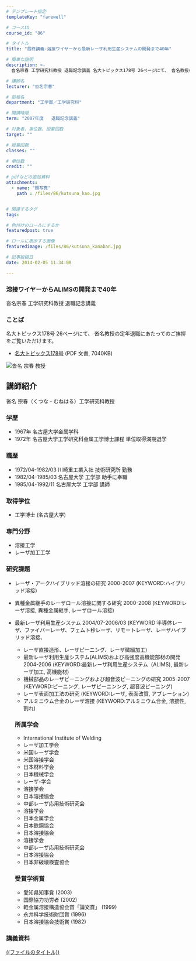 ```yaml
---
# テンプレート指定
templateKey: "farewell"

# コースID
course_id: "86"

# タイトル
title: "最終講義-溶接ワイヤーから最新レーザ利用生産システムの開発まで40年"

# 簡単な説明
description: >-
  沓名宗春 工学研究科教授 退職記念講義 名大トピックス178号 26ページにて、 沓名教授の定年退職にあたってのご挨拶をご覧いただけます。   * [名大トピックス178号](http...

# 講師名
lecturer: "沓名宗春"

# 部局名
department: "工学部／工学研究科"

# 開講時限
term: "2007年度	退職記念講義"

# 対象者、単位数、授業回数
target: ""

# 授業回数
classes: ""

# 単位数
credit: ""

# pdfなどの追加資料
attachments: 
  - name: "顔写真" 
    path : /files/86/kutsuna_kao.jpg


# 関連するタグ
tags:

# 色付けのロールにするか
featuredpost: true

# ロールに表示する画像
featuredimage: /files/86/kutsuna_kanaban.jpg

# 記事投稿日
date: 2014-02-05 11:34:08

---
```

### 溶接ワイヤーからALIMSの開発まで40年 

沓名宗春 工学研究科教授 退職記念講義 

### ことば

名大トピックス178号 26ページにて、 沓名教授の定年退職にあたってのご挨拶をご覧いただけます。 

  * [名大トピックス178号](http://www.nagoya-u.ac.jp/about-nu/public-relations/publication/upload_images/no178.pdf) (PDF 文書, 7040KB)

![沓名 宗春 教授](/files/86/kutsuna_kao.jpg) 
## 講師紹介

沓名 宗春（くつな・むねはる）工学研究科教授 

### 学歴

  * 1967年 名古屋大学金属学科 
  * 1972年 名古屋大学工学研究科金属工学博士課程 単位取得満期退学 

### 職歴

  * 1972/04-1982/03 川崎重工業入社 技術研究所 勤務
  * 1982/04-1985/03 名古屋大学 工学部 助手に奉職
  * 1985/04-1992/11 名古屋大学 工学部 講師

### 取得学位 

  * 工学博士 (名古屋大学)

### 専門分野

  * 溶接工学 
  * レーザ加工工学

### 研究課題

  * レーザ・アークハイブリッド溶接の研究 2000-2007 (KEYWORD:ハイブリッド溶接)
  * 異種金属継手のレーザロール溶接に関する研究 2000-2008 (KEYWORD:レーザ溶接, 異種金属継手, レーザロール溶接) 
  * 最新レーザ利用生産システム 2004/07-2006/03 (KEYWORD:半導体レーザ、ファイバーレーザ、フェムト秒レーザ、リモートレーザ、レーザハイブリッド溶接、
      * レーザ直接造形、レーザピーニング、レーザ微細加工)
      * 最新レーザ利用生産システム(ALIMS)および高強度高機能部材の開発 2004-2006 (KEYWORD:最新レーザ利用生産システム（ALIMS), 最新レーザ加工, 高機能材)
      * 機械部品のレーザピーニングおよび超音波ピーニングの研究 2005-2007 (KEYWORD:ピーニング, レーザピーニンング, 超音波ピーニング) 
      * レーザ表面加工法の研究 (KEYWORD:レーザ, 表面改質, アブレーション)
      * アルミニウム合金のレーザ溶接 (KEYWORD:アルミニウム合金, 溶接性, 割れ) 
    ### 所属学会
    
      * International Institute of Welding
      * レーザ加工学会
      * 米国レーザ学会
      * 米国溶接学会
      * 日本材料学会
      * 日本機械学会
      * レーザ-学会
      * 溶接学会
      * 日本溶接協会
      * 中部レーザ応用技術研究会
      * 溶接学会
      * 日本金属学会
      * 日本鉄鋼協会
      * 日本溶接協会
      * 溶接学会
      * 中部レーザ応用技術研究会
      * 日本溶接協会
      * 日本非破壊検査協会
    ### 受賞学術賞
    
      * 愛知県知事賞 (2003)
      * 国際協力功労者 (2002)
      * 軽金属溶接構造協会賞「論文賞」 (1999)
      * 永井科学技術財団賞 (1996)
      * 日本溶接協会技術賞 (1982)
### 講義資料


[((ファイルのタイトル))](/files/86/((ファイル名))) 
